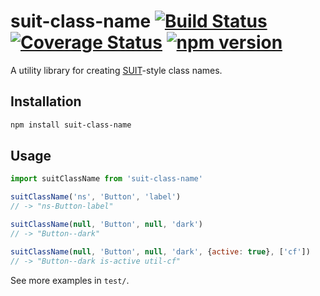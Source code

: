 # suit-class-name [![Build Status](https://travis-ci.org/mariuslundgard/suit-class-name.svg?branch=master)](https://travis-ci.org/mariuslundgard/suit-class-name) [![Coverage Status](https://img.shields.io/coveralls/mariuslundgard/suit-class-name/master.svg?style=flat)](https://coveralls.io/github/mariuslundgard/suit-class-name?branch=master) [![npm version](https://img.shields.io/npm/v/suit-class-name.svg?style=flat)](https://www.npmjs.com/package/suit-class-name)

A utility library for creating [SUIT](https://github.com/suitcss/suit)-style class names.

## Installation

```sh
npm install suit-class-name
```

## Usage

```js
import suitClassName from 'suit-class-name'

suitClassName('ns', 'Button', 'label')
// -> "ns-Button-label"

suitClassName(null, 'Button', null, 'dark')
// -> "Button--dark"

suitClassName(null, 'Button', null, 'dark', {active: true}, ['cf'])
// -> "Button--dark is-active util-cf"
```

See more examples in `test/`.
